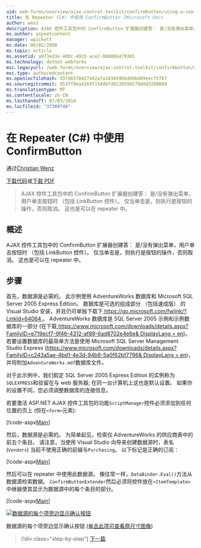 ```yaml
---
uid: web-forms/overview/ajax-control-toolkit/confirmbutton/using-a-confirmbutton-in-a-repeater-cs
title: 在 Repeater (C#) 中使用 ConfirmButton |Microsoft Docs
author: wenz
description: AJAX 控件工具包中的 ConfirmButton 扩展器创建答： 是/没有弹出菜单，用户单击按钮时 （包括 LinkButton 控件）。 仅当是是...
ms.author: aspnetcontent
manager: wpickett
ms.date: 06/02/2008
ms.topic: article
ms.assetid: a973ed3e-400c-4925-ace2-0b086b479301
ms.technology: dotnet-webforms
msc.legacyurl: /web-forms/overview/ajax-control-toolkit/confirmbutton/using-a-confirmbutton-in-a-repeater-cs
msc.type: authoredcontent
ms.openlocfilehash: d3706578427442a7a1034596bdd9bd89eecf5f67
ms.sourcegitcommit: 953ff9ea4369f154d6fd0239599279ddd3280009
ms.translationtype: MT
ms.contentlocale: zh-CN
ms.lasthandoff: 07/03/2018
ms.locfileid: "37369740"
---
```

<a name="using-a-confirmbutton-in-a-repeater-c"></a>在 Repeater (C#) 中使用 ConfirmButton
====================
通过[Christian Wenz](https://github.com/wenz)

[下载代码](http://download.microsoft.com/download/8/6/d/86dea6c6-bb92-4fa6-aa14-f8c0f82100f5/ConfirmButton1.cs.zip)或[下载 PDF](http://download.microsoft.com/download/b/6/a/b6ae89ee-df69-4c87-9bfb-ad1eb2b23373/confirmbutton1CS.pdf)

> AJAX 控件工具包中的 ConfirmButton 扩展器创建答： 是/没有弹出菜单，用户单击按钮时 （包括 LinkButton 控件）。 仅当单击是，则执行是按钮的操作，否则取消。 这也是可以在 repeater 中。


## <a name="overview"></a>概述

AJAX 控件工具包中的 ConfirmButton 扩展器创建答： 是/没有弹出菜单，用户单击按钮时 （包括 LinkButton 控件）。 仅当单击是，则执行是按钮的操作，否则取消。 这也是可以在 repeater 中。

## <a name="steps"></a>步骤

首先，数据源是必需的。 此示例使用 AdventureWorks 数据库和 Microsoft SQL Server 2005 Express Edition。 数据库是可选的组成部分 （包括速成版） 的 Visual Studio 安装，并且仍可单独下载下[ https://go.microsoft.com/fwlink/?LinkId=64064 ](https://go.microsoft.com/fwlink/?LinkId=64064)。 AdventureWorks 数据库是 SQL Server 2005 示例和示例数据库的一部分 (在下载[ https://www.microsoft.com/downloads/details.aspx?FamilyID=e719ecf7-9f46-4312-af89-6ad8702e4e6e&amp; DisplayLang = en](https://www.microsoft.com/downloads/details.aspx?FamilyID=e719ecf7-9f46-4312-af89-6ad8702e4e6e&amp;DisplayLang=en))。 若要设置数据库的最简单方法是使用 Microsoft SQL Server Management Studio Express ([https://www.microsoft.com/downloads/details.aspx?FamilyID=c243a5ae-4bd1-4e3d-94b8-5a0f62bf7796&amp; DisplayLang = en](https://www.microsoft.com/downloads/details.aspx?FamilyID=c243a5ae-4bd1-4e3d-94b8-5a0f62bf7796&amp;DisplayLang=en))，并将附加`AdventureWorks.mdf`数据库文件。

对于此示例中，我们假定 SQL Server 2005 Express Edition 的实例称为`SQLEXPRESS`和驻留在与 web 服务器; 在同一台计算机上这也是默认设置。 如果你的设置不同，您必须调整数据库的连接信息。

若要激活 ASP.NET AJAX 控件工具包的功能`ScriptManager`控件必须添加到任何位置的页上 (但在`<form>`元素):

[!code-aspx[Main](using-a-confirmbutton-in-a-repeater-cs/samples/sample1.aspx)]

然后，数据源是必需的。 为简单起见，检索仅 AdventureWorks 的供应商表中的前五个条目。 请注意，当使用 Visual Studio 向导来创建数据源时，表名 (`Vendors`) 当前不使用正确的前缀与`Purchasing`。 以下标记是正确的订阅：

[!code-aspx[Main](using-a-confirmbutton-in-a-repeater-cs/samples/sample2.aspx)]

然后可以在 repeater 中使用此数据源。 像往常一样，`DataBinder.Eval()`方法从数据源检索数据。 `ConfirmButtonExtender`然后必须将控件放在`<ItemTemplate>`中继器使其显示为数据源中的每个条目的部分。

[!code-aspx[Main](using-a-confirmbutton-in-a-repeater-cs/samples/sample3.aspx)]


[![数据源的每个项旁边显示确认按钮](using-a-confirmbutton-in-a-repeater-cs/_static/image2.png)](using-a-confirmbutton-in-a-repeater-cs/_static/image1.png)

数据源的每个项旁边显示确认按钮 ([单击此项可查看原尺寸图像](using-a-confirmbutton-in-a-repeater-cs/_static/image3.png))

> [!div class="step-by-step"]
> [下一篇](using-a-confirmbutton-in-a-repeater-vb.md)
